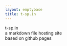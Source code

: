 ```yaml
---
layout: emptybase
title: t-sp.in
---
```


<div class="maintext">
	t-sp.in
</div>
<div class="subtext">
	a markdown file hosting site<br>
	based on github pages
</div>